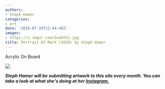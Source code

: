 ```yaml
---
authors:
- Steph Hamer
categories:
- art
date: '2018-07-19T12:44:40Z'
images:
- https://i.imgur.com/GxakVtL.jpg
title: Portrait Of Mark (2018) by Steph Hamer
---
```

Acrylic On Board

![](https://i.imgur.com/GxakVtL.jpg "")

_**Steph Hamer will be submitting artwork to this site every month. You can take a look at what she's doing at her [Instagram.](https://www.instagram.com/steph_hamer/ "")**_